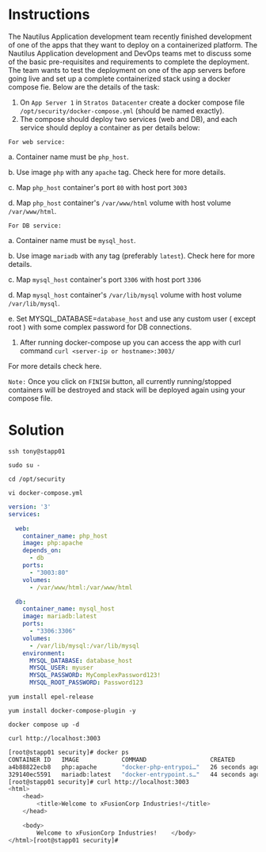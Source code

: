 # Instructions

The Nautilus Application development team recently finished development of one of the apps that they want to deploy on a containerized platform. The Nautilus Application development and DevOps teams met to discuss some of the basic pre-requisites and requirements to complete the deployment. The team wants to test the deployment on one of the app servers before going live and set up a complete containerized stack using a docker compose 
fie. Below are the details of the task:

1. On `App Server 1` in `Stratos Datacenter` create a docker compose file `/opt/security/docker-compose.yml` (should be named exactly).
2. The compose should deploy two services (web and DB), and each service should deploy a container as per details below:

`For web service:`

a. Container name must be `php_host`.

b. Use image `php` with any `apache` tag. Check here for more details.

c. Map `php_host` container's port `80` with host port `3003`

d. Map `php_host` container's `/var/www/html` volume with host volume `/var/www/html`.

`For DB service:`

a. Container name must be `mysql_host`.

b. Use image `mariadb` with any tag (preferably `latest`). Check here for more details.

c. Map `mysql_host` container's port `3306` with host port `3306`

d. Map `mysql_host` container's `/var/lib/mysql` volume with host volume `/var/lib/mysql`.

e. Set MYSQL_DATABASE=`database_host` and use any custom user ( except root ) with some complex password for DB connections.

1. After running docker-compose up you can access the app with curl command `curl <server-ip or hostname>:3003/`

For more details check here.


`Note:` Once you click on `FINISH` button, all currently running/stopped containers will be destroyed and stack will be deployed again using your compose file.
# Solution

`ssh tony@stapp01`

`sudo su -`

`cd /opt/security`

`vi docker-compose.yml`

```yaml
version: '3'
services:

  web:
    container_name: php_host
    image: php:apache
    depends_on:
      - db
    ports:
      - "3003:80"
    volumes:
      - /var/www/html:/var/www/html

  db:
    container_name: mysql_host
    image: mariadb:latest
    ports:
      - "3306:3306"
    volumes:
      - /var/lib/mysql:/var/lib/mysql
    environment:
      MYSQL_DATABASE: database_host
      MYSQL_USER: myuser
      MYSQL_PASSWORD: MyComplexPassword123!
      MYSQL_ROOT_PASSWORD: Password123
```

`yum install epel-release`

`yum install docker-compose-plugin -y`

`docker compose up -d`

`curl http://localhost:3003`

```bash
[root@stapp01 security]# docker ps
CONTAINER ID   IMAGE            COMMAND                  CREATED          STATUS          PORTS                    NAMES
a4b88822ecb8   php:apache       "docker-php-entrypoi…"   26 seconds ago   Up 6 seconds    0.0.0.0:3003->80/tcp     php_host
329140ec5591   mariadb:latest   "docker-entrypoint.s…"   44 seconds ago   Up 28 seconds   0.0.0.0:3306->3306/tcp   mysql_host
[root@stapp01 security]# curl http://localhost:3003
<html>
    <head>
        <title>Welcome to xFusionCorp Industries!</title>
    </head>

    <body>
        Welcome to xFusionCorp Industries!    </body>
</html>[root@stapp01 security]#
```
